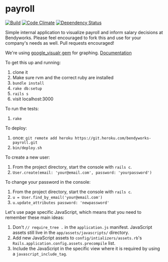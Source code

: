 payroll
=======

[![Build](http://img.shields.io/travis-ci/bendyworks/payroll.svg?style=flat-square)](https://travis-ci.org/bendyworks/payroll) [![Code Climate](https://codeclimate.com/github/bendyworks/payroll/badges/gpa.svg)](https://codeclimate.com/github/bendyworks/payroll) [![Dependency Status](https://gemnasium.com/bendyworks/payroll.svg)](https://gemnasium.com/bendyworks/payroll)

Simple internal application to visualize payroll and inform salary decisions at Bendyworks.  Please feel encouraged to fork this and use for your company's needs as well. Pull requests encouraged!

We're using [google_visualr gem](https://github.com/winston/google_visualr) for graphing. [Documentation](http://googlevisualr.herokuapp.com/)

To get this up and running:
  1. clone it
  1. Make sure rvm and the correct ruby are installed
  1. `bundle install`
  1. `rake db:setup`
  1. `rails s`
  1. visit localhost:3000

To run the tests:
  1. `rake`

To deploy:
  1. once: `git remote add heroku https://git.heroku.com/bendyworks-payroll.git`
  1. `bin/deploy.sh`

To create a new user:
  1. From the project directory, start the console with `rails c`.
  1. `User.create(email: 'your@email.com', password: 'yourpassword')`

To change your password in the console:
  1. From the project directory, start the console with `rails c`.
  1. `u = User.find_by_email('your@email.com')`
  1. `u.update_attributes password: 'newpassword'`

Let's use page specific JavaScript, which means that you need to
remember these main ideas:
  1. Don't `// require_tree .` in the `application.js` manifest.
     JavaScript assets still live in the `app/assets/javascripts/`
     directory.
  1. Add new JavaScript assets to `config/intializers/assets.rb`'s
     `Rails.application.config.assets.precompile` list.
  1. Include the JavaScript in the specific view where it is required
     by using a `javascript_include_tag`.
